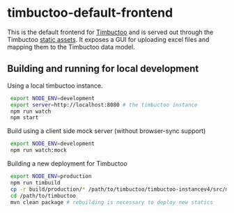 # timbuctoo-default-frontend

This is the default frontend for [Timbuctoo](https://github.com/HuygensING/timbuctoo) and is served out through the Timbuctoo [static assets](https://github.com/HuygensING/timbuctoo/tree/master/timbuctoo-instancev4/src/main/resources/static/upload).
It exposes a GUI for uploading excel files and mapping them to the Timbuctoo data model.

## Building and running for local development

Using a local timbuctoo instance.
```sh
 export NODE_ENV=development
 export server=http://localhost:8080 # the timbuctoo instance
 npm run watch
 npm start
```

Build using a client side mock server (without browser-sync support)
```sh
 export NODE_ENV=development
 npm run watch:mock
```

Building a new deployment for Timbuctoo
```sh
 export NODE_ENV=production
 npm run timbuild
 cp -r build/production/* /path/to/timbuctoo/timbuctoo-instancev4/src/main/resources/static/upload
 cd /path/to/timbuctoo
 mvn clean package # rebuilding is necessary to deploy new statics
```
